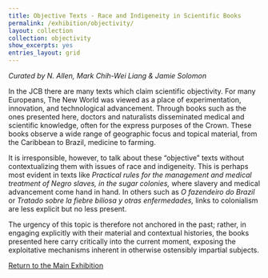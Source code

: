 ```yaml
---
title: Objective Texts - Race and Indigeneity in Scientific Books
permalink: /exhibition/objectivity/
layout: collection
collection: objectivity
show_excerpts: yes
entries_layout: grid
---
```

*Curated by N. Allen, Mark Chih-Wei Liang & Jamie Solomon*

In the JCB there are many texts which claim scientific objectivity. For many Europeans, The New World was viewed as a place of experimentation, innovation, and technological advancement. Through books such as the ones presented here, doctors and naturalists disseminated medical and scientific knowledge, often for the express purposes of the Crown. These books observe a wide range of geographic focus and topical material, from the Caribbean to Brazil, medicine to farming.

It is irresponsible, however, to talk about these “objective” texts without contextualizing them with issues of race and indigeneity. This is perhaps most evident in texts like *Practical rules for the management and medical treatment of Negro slaves, in the sugar colonies,* where slavery and medical advancement come hand in hand.
In others such as *O fazendeiro do Brazil* or *Tratado sobre la fiebre biliosa y otras enfermedades,* links to colonialism are less explicit but no less present.

The urgency of this topic is therefore not anchored in the past; rather, in engaging explicitly with their material and contextual histories, the books presented here carry critically into the current moment, exposing the exploitative mechanisms inherent in otherwise ostensibly impartial subjects.

[Return to the Main Exhibition](/2019-bookhistory/exhibition/)


<!-- collection: exhibition
entries_layout: grid
show_excerpts: false
permalink: /exhibition/home/
 -->